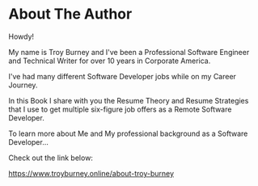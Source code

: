 # About The Author

Howdy!

My name is Troy Burney and I've been a Professional Software Engineer and Technical Writer for over 10 years in Corporate America.

I've had many different Software Developer jobs while on my Career Journey.

In this Book I share with you the Resume Theory and Resume Strategies that I use to get multiple six-figure job offers as a Remote Software Developer.

To learn more about Me and My professional background as a Software Developer…

Check out the link below:

https://www.troyburney.online/about-troy-burney
